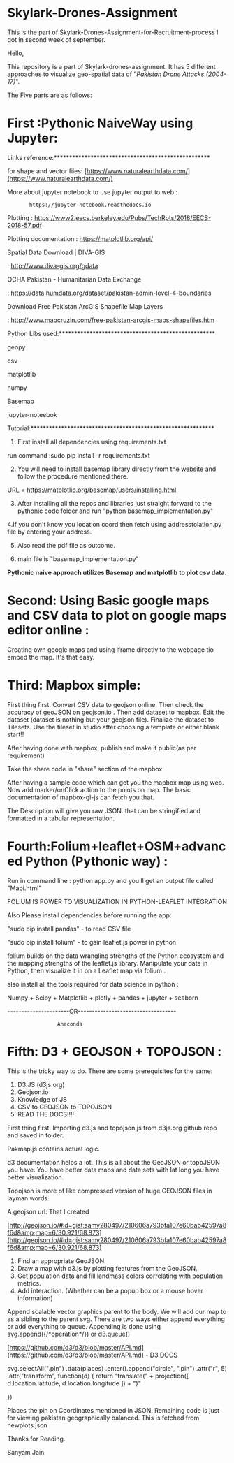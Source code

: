 # Skylark-Drones-Assignment
This is the part of Skylark-Drones-Assignment-for-Recruitment-process I got in second week of september. 


Hello,



This repository is a part of Skylark-drones-assignment. It has 5 different approaches to visualize geo-spatial data of &quot;_Pakistan Drone Attacks (2004-17)_&quot;.

The Five parts are as follows:



# First :Pythonic NaiveWay using Jupyter:

Links reference:\*\*\*\*\*\*\*\*\*\*\*\*\*\*\*\*\*\*\*\*\*\*\*\*\*\*\*\*\*\*\*\*\*\*\*\*\*\*\*\*\*\*\*\*\*\*\*\*\*\*\*



 for shape and vector files: [https://www.naturalearthdata.com/](https://www.naturalearthdata.com/)

 More about jupyter notebook to use jupyter output to web :

           https://jupyter-notebook.readthedocs.io

 Plotting : https://www2.eecs.berkeley.edu/Pubs/TechRpts/2018/EECS-2018-57.pdf



 Plotting documentation : https://matplotlib.org/api/



 Spatial Data Download | DIVA-GIS

  : http://www.diva-gis.org/gdata



 OCHA Pakistan - Humanitarian Data Exchange

 : https://data.humdata.org/dataset/pakistan-admin-level-4-boundaries



 Download Free Pakistan ArcGIS Shapefile Map Layers

 : http://www.mapcruzin.com/free-pakistan-arcgis-maps-shapefiles.htm

Python Libs used:\*\*\*\*\*\*\*\*\*\*\*\*\*\*\*\*\*\*\*\*\*\*\*\*\*\*\*\*\*\*\*\*\*\*\*\*\*\*\*\*\*\*\*\*\*\*\*\*\*\*\*



 geopy

 csv

 matplotlib

 numpy

 Basemap

 jupyter-noteebok





Tutorial:\*\*\*\*\*\*\*\*\*\*\*\*\*\*\*\*\*\*\*\*\*\*\*\*\*\*\*\*\*\*\*\*\*\*\*\*\*\*\*\*\*\*\*\*\*\*\*\*\*\*\*\*\*\*\*\*\*\*\*\*

1. First install all dependencies using requirements.txt

run command :sudo pip install -r requirements.txt

2. You will need to install basemap library directly from the website and follow the procedure mentioned there.

URL = https://matplotlib.org/basemap/users/installing.html

3. After installing all the repos and libraries just straight forward to the pythonic code folder and run &quot;python basemap\_implementation.py&quot;

4.If you don&#39;t know you location coord then fetch using addresstolatlon.py file by entering your address.

5. Also read the pdf file as outcome.

6. main file is &quot;basemap\_implementation.py&quot;

**Pythonic naive approach utilizes Basemap and matplotlib to plot csv data.**



# Second: Using Basic google maps and CSV data to plot on google maps editor online :

Creating own google maps and using iframe directly to the webpage tio embed the map. It&#39;s that easy.



#  Third: Mapbox simple:



First thing first. Convert CSV data to geojson online. Then check the accuracy of geoJSON on geojson.io . Then add dataset to mapbox. Edit the dataset (dataset is nothing but your geojson file). Finalize the dataset to Tilesets. Use the tileset in studio after choosing a template or either blank start!!

After having done with mapbox, publish and make it public(as per requirement)

Take the share code in &quot;share&quot; section of the mapbox.

After having a sample code which can get you the mapbox map using web. Now add marker/onClick action to the points on map. The basic documentation of mapbox-gl-js can fetch you that.

The Description will give you raw JSON. that can be stringified and formatted in a tabular representation.



# Fourth:Folium+leaflet+OSM+advanced Python (Pythonic way) :

Run in command line  : python app.py and you ll get an output file called &quot;Mapi.html&quot;

FOLIUM IS POWER TO VISUALIZATION IN PYTHON-LEAFLET INTEGRATION

Also Please install dependencies before running the app:

&quot;sudo pip install pandas&quot;    -           to read CSV file

&quot;sudo pip install folium&quot;      -         to gain leaflet.js power in python

folium builds on the data wrangling strengths of the Python ecosystem and the mapping strengths of the leaflet.js library. Manipulate your data in Python, then visualize it in on a Leaflet map via folium .



also install all the tools required for data science in python :

Numpy + Scipy + Matplotlib + plotly + pandas + jupyter + seaborn

----------------------OR-----------------------------------

                    Anaconda

# Fifth: D3 + GEOJSON + TOPOJSON :

This is the tricky way to do. There are some prerequisites for the same:

1. D3.JS (d3js.org)
2. Geojson.io
3. Knowledge of JS
4. CSV to GEOJSON to TOPOJSON
5. READ THE DOCS!!!!

First thing first. Importing d3.js and topojson.js from d3js.org github repo and saved in folder.

Pakmap.js contains actual logic.

d3 documentation helps a lot. This is all about the GeoJSON or topoJSON you have. You have better data maps and data sets with lat long you have better visualization.

Topojson is more of like compressed version of huge GEOJSON files in layman words.



A geojson url: That I created

[http://geojson.io/#id=gist:samy280497/210606a793bfa107e60bab42597a8f6d&amp;map=6/30.921/68.873](http://geojson.io/#id=gist:samy280497/210606a793bfa107e60bab42597a8f6d&amp;map=6/30.921/68.873)

1. Find an appropriate GeoJSON.
2. Draw a map with d3.js by plotting features from the GeoJSON.
3. Get population data and fill landmass colors correlating with population metrics.
4. Add interaction. (Whether can be a popup box or a mouse hover information)

Append  scalable vector graphics parent to the body. We will add our map to as a sibling to the parent svg. There are two ways either append everything or add everything to queue. Appending is done using svg.append({/\*operation\*/}) or d3.queue()

[https://github.com/d3/d3/blob/master/API.md](https://github.com/d3/d3/blob/master/API.md)   -  D3 DOCS

svg.selectAll(&quot;.pin&quot;)
    .data(places)
  .enter().append(&quot;circle&quot;, &quot;.pin&quot;)
    .attr(&quot;r&quot;, 5)
    .attr(&quot;transform&quot;, function(d) {
      return &quot;translate(&quot; + projection([
        d.location.latitude,
        d.location.longitude
     ]) + &quot;)&quot;

   })



Places the pin on Coordinates mentioned in JSON. Remaining code is just for viewing pakistan geographically balanced. This is fetched from newplots.json

Thanks for Reading.

Sanyam Jain
